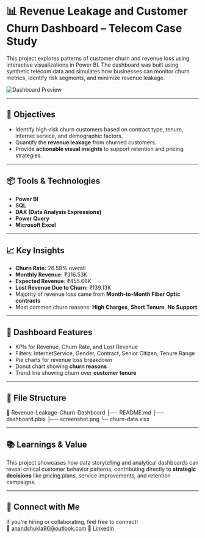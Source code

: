 # 📊 Revenue Leakage and Customer Churn Dashboard – Telecom Case Study

This project explores patterns of customer churn and revenue loss using interactive visualizations in Power BI. The dashboard was built using synthetic telecom data and simulates how businesses can monitor churn metrics, identify risk segments, and minimize revenue leakage.

![Dashboard Preview](https://postimg.cc/hzWDB413)

---

## 🚀 Objectives

- Identify high-risk churn customers based on contract type, tenure, internet service, and demographic factors.
- Quantify the **revenue leakage** from churned customers.
- Provide **actionable visual insights** to support retention and pricing strategies.

---

## 📦 Tools & Technologies

- **Power BI**
- **SQL**
- **DAX (Data Analysis Expressions)**
- **Power Query**
- **Microsoft Excel**

---

## 📈 Key Insights

- **Churn Rate:** 26.58% overall
- **Monthly Revenue:** ₹316.53K
- **Expected Revenue:** ₹455.66K
- **Lost Revenue Due to Churn:** ₹139.13K
- Majority of revenue loss came from **Month-to-Month Fiber Optic contracts**
- Most common churn reasons: **High Charges**, **Short Tenure**, **No Support**

---

## 🧩 Dashboard Features

- KPIs for Revenue, Churn Rate, and Lost Revenue
- Filters: InternetService, Gender, Contract, Senior Citizen, Tenure Range
- Pie charts for revenue loss breakdown
- Donut chart showing **churn reasons**
- Trend line showing churn over **customer tenure**

---

## 📂 File Structure
📁 Revenue-Leakage-Churn-Dashboard
├── README.md
├── dashboard.pbix
├── screenshot.png
└─  churn-data.xlsx


---

## 📚 Learnings & Value

This project showcases how data storytelling and analytical dashboards can reveal critical customer behavior patterns, contributing directly to **strategic decisions** like pricing plans, service improvements, and retention campaigns.

---

## 🔗 Connect with Me

If you're hiring or collaborating, feel free to connect!  
📧 anandshukla96@outlook.com
🔗 [LinkedIn](www.linkedin.com/in/anand-shukla-4b7133139)  



